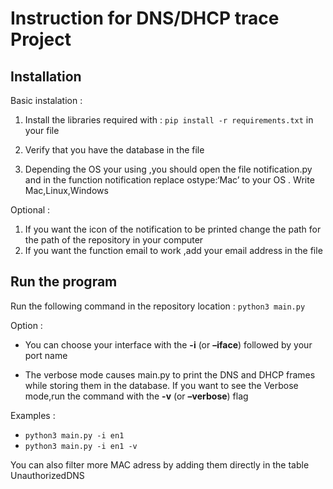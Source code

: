 Instruction for DNS/DHCP trace Project
================

## Installation

Basic instalation : 
1. Install the libraries required with : `pip install
-r requirements.txt` in your file

2. Verify that you have the database in the file

3. Depending the OS your using ,you should open the file
notification.py and in the function notification replace ostype:‘Mac’ to
your OS . Write Mac,Linux,Windows
   
Optional : 
1. If you want the icon of the notification to be printed change the path for the path of the repository in your computer
2. If you want the function email to work ,add your email address in the file


## Run the program

Run the following command in the repository location : `python3 main.py`

Option :
* You can choose your interface with the **-i** (or **–iface**) followed
by your port name

* The verbose mode causes main.py to print the DNS and DHCP frames while
storing them in the database. If you want to see the Verbose mode,run
the command with the **-v** (or **–verbose**) flag

Examples :
* `python3 main.py -i en1`  
* `python3 main.py -i en1 -v`

You can also filter more MAC adress by adding them directly in the table
UnauthorizedDNS
